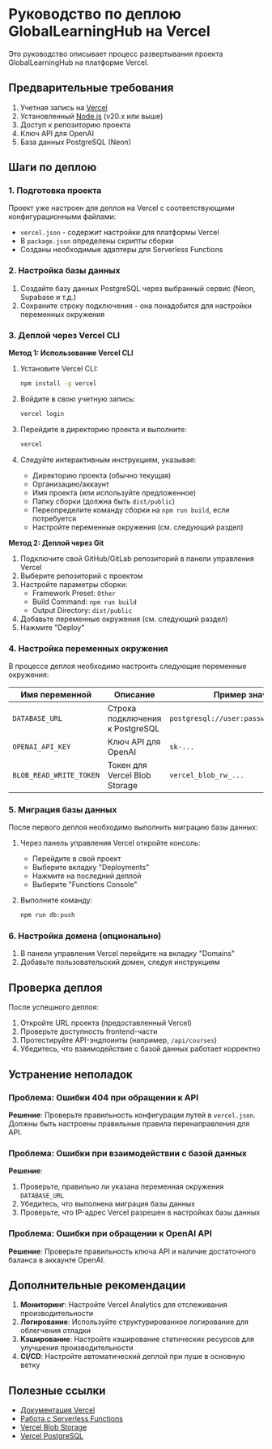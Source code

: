 # Руководство по деплою GlobalLearningHub на Vercel

Это руководство описывает процесс развертывания проекта GlobalLearningHub на платформе Vercel.

## Предварительные требования

1. Учетная запись на [Vercel](https://vercel.com)
2. Установленный [Node.js](https://nodejs.org/) (v20.x или выше)
3. Доступ к репозиторию проекта
4. Ключ API для OpenAI
5. База данных PostgreSQL (Neon)

## Шаги по деплою

### 1. Подготовка проекта

Проект уже настроен для деплоя на Vercel с соответствующими конфигурационными файлами:
- `vercel.json` - содержит настройки для платформы Vercel
- В `package.json` определены скрипты сборки
- Созданы необходимые адаптеры для Serverless Functions

### 2. Настройка базы данных

1. Создайте базу данных PostgreSQL через выбранный сервис (Neon, Supabase и т.д.)
2. Сохраните строку подключения - она понадобится для настройки переменных окружения

### 3. Деплой через Vercel CLI

**Метод 1: Использование Vercel CLI**

1. Установите Vercel CLI:
   ```bash
   npm install -g vercel
   ```

2. Войдите в свою учетную запись:
   ```bash
   vercel login
   ```

3. Перейдите в директорию проекта и выполните:
   ```bash
   vercel
   ```

4. Следуйте интерактивным инструкциям, указывая:
   - Директорию проекта (обычно текущая)
   - Организацию/аккаунт
   - Имя проекта (или используйте предложенное)
   - Папку сборки (должна быть `dist/public`)
   - Переопределите команду сборки на `npm run build`, если потребуется
   - Настройте переменные окружения (см. следующий раздел)

**Метод 2: Деплой через Git**

1. Подключите свой GitHub/GitLab репозиторий в панели управления Vercel
2. Выберите репозиторий с проектом
3. Настройте параметры сборки:
   - Framework Preset: `Other`
   - Build Command: `npm run build`
   - Output Directory: `dist/public`
4. Добавьте переменные окружения (см. следующий раздел)
5. Нажмите "Deploy"

### 4. Настройка переменных окружения

В процессе деплоя необходимо настроить следующие переменные окружения:

| Имя переменной | Описание | Пример значения |
|----------------|----------|----------------|
| `DATABASE_URL` | Строка подключения к PostgreSQL | `postgresql://user:password@neon.tech/db` |
| `OPENAI_API_KEY` | Ключ API для OpenAI | `sk-...` |
| `BLOB_READ_WRITE_TOKEN` | Токен для Vercel Blob Storage | `vercel_blob_rw_...` |

### 5. Миграция базы данных

После первого деплоя необходимо выполнить миграцию базы данных:

1. Через панель управления Vercel откройте консоль:
   - Перейдите в свой проект
   - Выберите вкладку "Deployments"
   - Нажмите на последний деплой
   - Выберите "Functions Console"

2. Выполните команду:
   ```bash
   npm run db:push
   ```

### 6. Настройка домена (опционально)

1. В панели управления Vercel перейдите на вкладку "Domains"
2. Добавьте пользовательский домен, следуя инструкциям

## Проверка деплоя

После успешного деплоя:

1. Откройте URL проекта (предоставленный Vercel)
2. Проверьте доступность frontend-части
3. Протестируйте API-эндпоинты (например, `/api/courses`)
4. Убедитесь, что взаимодействие с базой данных работает корректно

## Устранение неполадок

### Проблема: Ошибки 404 при обращении к API

**Решение**: Проверьте правильность конфигурации путей в `vercel.json`. Должны быть настроены правильные правила перенаправления для API.

### Проблема: Ошибки при взаимодействии с базой данных

**Решение**: 
1. Проверьте, правильно ли указана переменная окружения `DATABASE_URL`
2. Убедитесь, что выполнена миграция базы данных
3. Проверьте, что IP-адрес Vercel разрешен в настройках базы данных

### Проблема: Ошибки при обращении к OpenAI API

**Решение**: Проверьте правильность ключа API и наличие достаточного баланса в аккаунте OpenAI.

## Дополнительные рекомендации

1. **Мониторинг**: Настройте Vercel Analytics для отслеживания производительности
2. **Логирование**: Используйте структурированное логирование для облегчения отладки
3. **Кэширование**: Настройте кэширование статических ресурсов для улучшения производительности
4. **CI/CD**: Настройте автоматический деплой при пуше в основную ветку

## Полезные ссылки

- [Документация Vercel](https://vercel.com/docs)
- [Работа с Serverless Functions](https://vercel.com/docs/functions)
- [Vercel Blob Storage](https://vercel.com/docs/storage/vercel-blob)
- [Vercel PostgreSQL](https://vercel.com/docs/storage/vercel-postgres) 